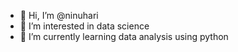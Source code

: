 - 👋 Hi, I’m @ninuhari
- 👀 I’m interested in data science
- 🌱 I’m currently learning data analysis using python


<!---
ninuhari/ninuhari is a ✨ special ✨ repository because its `README.md` (this file) appears on your GitHub profile.
You can click the Preview link to take a look at your changes.
--->
